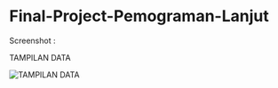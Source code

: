 # Final-Project-Pemograman-Lanjut

Screenshot :

TAMPILAN DATA

![TAMPILAN DATA](https://user-images.githubusercontent.com/90256790/147396404-d2764249-346c-4226-a1bc-f0bf7409a308.png)


